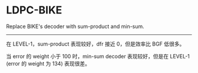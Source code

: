 # LDPC-BIKE

Replace BIKE's decoder with sum-product and min-sum.

---

在 LEVEL-1，sum-product 表现较好，dfr 接近 0，但是效率比 BGF 低很多。

当 error 的 weight 小于 100 时，min-sum decoder 表现较好，但是在 LEVEL-1 (error 的 weight 为 134) 表现很差。